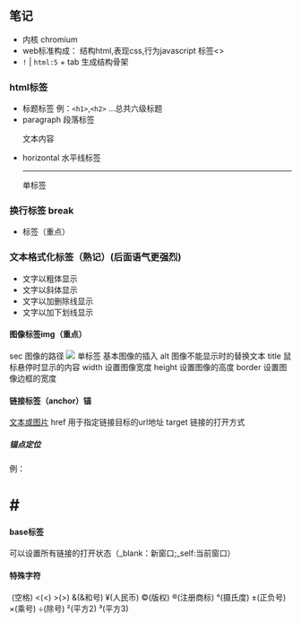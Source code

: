## 笔记
* 内核 chromium
* web标准构成： 结构html,表现css,行为javascript
标签<>
* `!` | `html:5` + tab 生成结构骨架

### html标签
* 标题标签 例：`<h1>`,`<h2>` ...总共六级标题
* paragraph  段落标签  <P>文本内容</p>
* horizontal 水平线标签 <hr />单标签

### 换行标签 break <br/>
* 标签（重点）  <div></div> <span></span>

### 文本格式化标签（熟记）(后面语气更强烈)
* <b></b> <strong></strong> 文字以粗体显示
* <i></i> <em></em> 文字以斜体显示
* <s></s> <del></del> 文字以加删除线显示
* <u></u> <ins></ins> 文字以加下划线显示

#### 图像标签img（重点）
sec 图像的路径
<img src="图像URL="/>  单标签 基本图像的插入
alt 图像不能显示时的替换文本
title 鼠标悬停时显示的内容
width 设置图像宽度
height 设置图像的高度
border 设置图像边框的宽度

#### 链接标签（anchor）锚
<a href="跳转目标" target="目标窗口的弹出方式">文本或图片</a>
href 用于指定链接目标的url地址
target 链接的打开方式

##### 锚点定位
例：<a href="1"></a>
<h1 id="1">#</h1>

#### base标签
可以设置所有链接的打开状态（_blank：新窗口;_self:当前窗口）

#### 特殊字符
&nbsp;(空格) &lt;(<) &gt;(>) &amp;(&和号) &yen;(人民币) &copy;(版权) &reg;(注册商标) &deg;(摄氏度) &plusmn;(正负号) &times;(乘号) &divide;(除号) &sup2;(平方2) &sup3;(平方3) 








